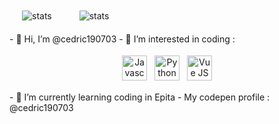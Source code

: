<div style="margin-top: 30px">
   <img style="padding: 20px" class="left" src="https://github-readme-stats.vercel.app/api/top-langs/?username=cedric190703&layout=compact&show_icons=true&theme=radical" alt="stats">
   <img style="padding: 20px" class="left" src="https://github-readme-stats.vercel.app/api?username=anuraghazra&show_icons=true&theme=radical" alt="stats">
</div>
- 👋 Hi, I’m @cedric190703
- 👀 I’m interested in coding :
<p align="center">
<img src="https://cdn-icons-png.flaticon.com/512/5968/5968292.png" alt="Javascript" height="40" style="vertical-align:top; margin:4px">
<img src="https://s3.dualstack.us-east-2.amazonaws.com/pythondotorg-assets/media/community/logos/python-logo-only.png" alt="Python" height="40" style="vertical-align:top; margin:4px">
<img src="https://masteringjs.io/assets/images/vue/vue.png" alt="Vue JS" height="40" style="vertical-align:top; margin:4px">
</p>
- 🌱 I’m currently learning coding in Epita
- My codepen profile : @cedric190703

<!---
cedric190703/cedric190703 is a ✨ special ✨ repository because its `README.md` (this file) appears on your GitHub profile.
You can click the Preview link to take a look at your changes.
--->
